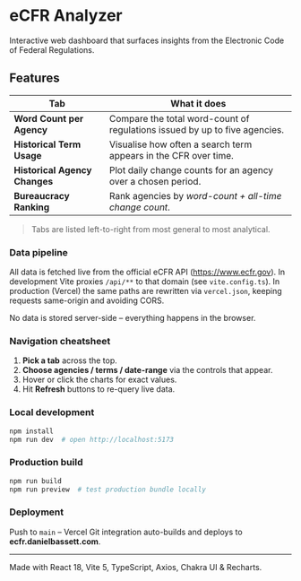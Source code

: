 # eCFR Analyzer

Interactive web dashboard that surfaces insights from the Electronic Code of Federal Regulations.

## Features

| Tab | What it does |
|-----|--------------|
| **Word Count per Agency** | Compare the total word-count of regulations issued by up to five agencies.
| **Historical Term Usage** | Visualise how often a search term appears in the CFR over time.
| **Historical Agency Changes** | Plot daily change counts for an agency over a chosen period.
| **Bureaucracy Ranking** | Rank agencies by *word-count + all-time change count*.

> Tabs are listed left-to-right from most general to most analytical.

### Data pipeline

All data is fetched live from the official eCFR API (https://www.ecfr.gov).  In development Vite proxies `/api/**` to that domain (see `vite.config.ts`).
In production (Vercel) the same paths are rewritten via `vercel.json`, keeping requests same-origin and avoiding CORS.

No data is stored server-side – everything happens in the browser.

### Navigation cheatsheet

1. **Pick a tab** across the top.
2. **Choose agencies / terms / date-range** via the controls that appear.
3. Hover or click the charts for exact values.
4. Hit **Refresh** buttons to re-query live data.

### Local development

```bash
npm install
npm run dev  # open http://localhost:5173
```

### Production build

```bash
npm run build
npm run preview  # test production bundle locally
```

### Deployment

Push to `main` – Vercel Git integration auto-builds and deploys to **ecfr.danielbassett.com**.

---
Made with React 18, Vite 5, TypeScript, Axios, Chakra UI & Recharts.
